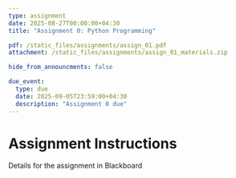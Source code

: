 ```yaml
---
type: assignment
date: 2025-08-27T00:00:00+04:30
title: "Assignment 0: Python Programming"

pdf: /static_files/assignments/assign_01.pdf
attachment: /static_files/assignments/assign_01_materials.zip

hide_from_announcments: false

due_event: 
  type: due
  date: 2025-09-05T23:59:00+04:30
  description: "Assignment 0 due"
---
```


# Assignment Instructions

Details for the assignment in Blackboard
